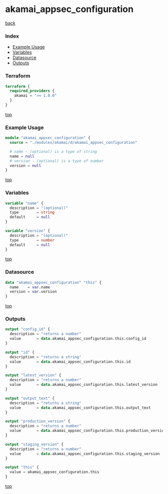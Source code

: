 # akamai_appsec_configuration

[back](../akamai.md)

### Index

- [Example Usage](#example-usage)
- [Variables](#variables)
- [Datasource](#datasource)
- [Outputs](#outputs)

### Terraform

```terraform
terraform {
  required_providers {
    akamai = ">= 1.0.0"
  }
}
```

[top](#index)

### Example Usage

```terraform
module "akamai_appsec_configuration" {
  source = "./modules/akamai/d/akamai_appsec_configuration"

  # name - (optional) is a type of string
  name = null
  # version - (optional) is a type of number
  version = null
}
```

[top](#index)

### Variables

```terraform
variable "name" {
  description = "(optional)"
  type        = string
  default     = null
}

variable "version" {
  description = "(optional)"
  type        = number
  default     = null
}
```

[top](#index)

### Datasource

```terraform
data "akamai_appsec_configuration" "this" {
  name    = var.name
  version = var.version
}
```

[top](#index)

### Outputs

```terraform
output "config_id" {
  description = "returns a number"
  value       = data.akamai_appsec_configuration.this.config_id
}

output "id" {
  description = "returns a string"
  value       = data.akamai_appsec_configuration.this.id
}

output "latest_version" {
  description = "returns a number"
  value       = data.akamai_appsec_configuration.this.latest_version
}

output "output_text" {
  description = "returns a string"
  value       = data.akamai_appsec_configuration.this.output_text
}

output "production_version" {
  description = "returns a number"
  value       = data.akamai_appsec_configuration.this.production_version
}

output "staging_version" {
  description = "returns a number"
  value       = data.akamai_appsec_configuration.this.staging_version
}

output "this" {
  value = akamai_appsec_configuration.this
}
```

[top](#index)